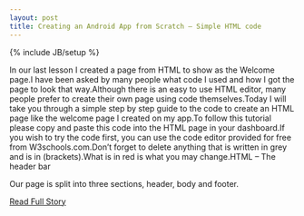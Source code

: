 ```yaml
---
layout: post
title: Creating an Android App from Scratch – Simple HTML code
---
```

{% include JB/setup %}<p>In our last lesson I created a page from HTML to show as the Welcome page.I have been asked by many people what code I used and how I got the page to look that way.Although there is an easy to use HTML editor, many people prefer to create their own page using code themselves.Today I will take you through a simple step by step guide to the code to create an HTML page like the welcome page I created on my app.To follow this tutorial please copy and paste this code into the HTML page in your dashboard.If you wish to try the code first, you can use the code editor provided for free from W3schools.com.Don’t forget to delete anything that is written in grey and is in (brackets).What is in red is what you may change.HTML – The header bar
 
 Our page is split into three sections, header, body and footer.</p>
<p><a href="http://www.appsgeyser.com/blog/2013/02/18/creating-an-android-app-from-scratch-simple-html-code/">Read Full Story</a></p>
